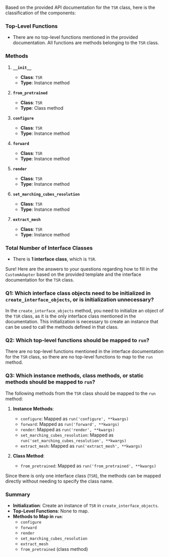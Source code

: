 Based on the provided API documentation for the `TSR` class, here is the classification of the components:

### Top-Level Functions
- There are no top-level functions mentioned in the provided documentation. All functions are methods belonging to the `TSR` class.

### Methods
1. **`__init__`**
   - **Class**: `TSR`
   - **Type**: Instance method

2. **`from_pretrained`**
   - **Class**: `TSR`
   - **Type**: Class method

3. **`configure`**
   - **Class**: `TSR`
   - **Type**: Instance method

4. **`forward`**
   - **Class**: `TSR`
   - **Type**: Instance method

5. **`render`**
   - **Class**: `TSR`
   - **Type**: Instance method

6. **`set_marching_cubes_resolution`**
   - **Class**: `TSR`
   - **Type**: Instance method

7. **`extract_mesh`**
   - **Class**: `TSR`
   - **Type**: Instance method

### Total Number of Interface Classes
- There is **1 interface class**, which is `TSR`.

Sure! Here are the answers to your questions regarding how to fill in the `CustomAdapter` based on the provided template and the interface documentation for the `TSR` class.

### Q1: Which interface class objects need to be initialized in `create_interface_objects`, or is initialization unnecessary?
In the `create_interface_objects` method, you need to initialize an object of the `TSR` class, as it is the only interface class mentioned in the documentation. This initialization is necessary to create an instance that can be used to call the methods defined in that class.

### Q2: Which top-level functions should be mapped to `run`?
There are no top-level functions mentioned in the interface documentation for the `TSR` class, so there are no top-level functions to map to the `run` method.

### Q3: Which instance methods, class methods, or static methods should be mapped to `run`?
The following methods from the `TSR` class should be mapped to the `run` method:

1. **Instance Methods**:
   - `configure`: Mapped as `run('configure', **kwargs)`
   - `forward`: Mapped as `run('forward', **kwargs)`
   - `render`: Mapped as `run('render', **kwargs)`
   - `set_marching_cubes_resolution`: Mapped as `run('set_marching_cubes_resolution', **kwargs)`
   - `extract_mesh`: Mapped as `run('extract_mesh', **kwargs)`

2. **Class Method**:
   - `from_pretrained`: Mapped as `run('from_pretrained', **kwargs)`

Since there is only one interface class (`TSR`), the methods can be mapped directly without needing to specify the class name. 

### Summary
- **Initialization**: Create an instance of `TSR` in `create_interface_objects`.
- **Top-Level Functions**: None to map.
- **Methods to Map in `run`**:
  - `configure`
  - `forward`
  - `render`
  - `set_marching_cubes_resolution`
  - `extract_mesh`
  - `from_pretrained` (class method)